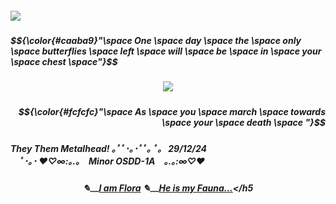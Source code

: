 <h5 align="left">
<img src="https://64.media.tumblr.com/01630f79d47253a6aee5ab2640430043/64df87b193de6a0a-32/s1280x1920/84e12574abb8077fbddb84764cb8a13fa4dd9654.gifv"/>
<h5/>
  $${\color{#caaba9}"\space One \space day \space the \space only \space butterflies \space left \space will \space be \space in \space your \space chest \space"}$$

<h5 align="center">
<img src="https://64.media.tumblr.com/70e8d20cc667b6c5d3721224f09b3cf4/64df87b193de6a0a-66/s1280x1920/f14e8a6c125dcc5f00a709170aabd7d39dc5f2da.gifv"/>
<h5/>
  
<h5 align="right">
  $${\color{#fcfcfc}"\space As \space you \space march \space towards \space your \space death \space "}$$
<h5/>

  They Them						          Metalhead!
                  ｡ﾟﾟ･｡･ﾟﾟ｡
                  ﾟ。 29/12/24  
                  　ﾟ･｡･
♥*♡∞:｡.｡　Minor						       OSDD-1A　｡.｡:∞♡*♥ </h5>
      <h5 align="center">✎﹏[I am Flora](https://rentry.co/mualami)
      ✎﹏[He is my Fauna...](https://rentry.co/dandylionraby)</h5
  
<h5/>
